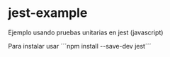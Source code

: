 # jest-example
Ejemplo usando pruebas unitarias en jest (javascript)


Para instalar usar
´´´npm install --save-dev jest´´´
